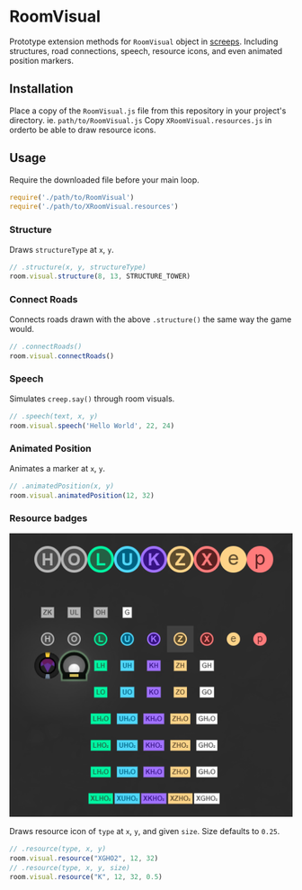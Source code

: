 # RoomVisual

Prototype extension methods for `RoomVisual` object in [screeps](https://screeps.com). Including structures, road
connections, speech, resource icons, and even animated position markers.

## Installation

Place a copy of the `RoomVisual.js` file from this repository in your project's directory. ie. `path/to/RoomVisual.js`
Copy `XRoomVisual.resources.js` in orderto be able to draw resource icons.

## Usage

Require the downloaded file before your main loop.

```javascript
require('./path/to/RoomVisual')
require('./path/to/XRoomVisual.resources')
```

### Structure

Draws `structureType` at `x`, `y`.

```javascript
// .structure(x, y, structureType)
room.visual.structure(8, 13, STRUCTURE_TOWER)
```

### Connect Roads

Connects roads drawn with the above `.structure()` the same way the game would.

```javascript
// .connectRoads()
room.visual.connectRoads()
```

### Speech

Simulates `creep.say()` through room visuals.

```javascript
// .speech(text, x, y)
room.visual.speech('Hello World', 22, 24)
```

### Animated Position

Animates a marker at `x`, `y`.

```javascript
// .animatedPosition(x, y)
room.visual.animatedPosition(12, 32)
```

### Resource badges

![resource-badges](Resource-badges.png)

Draws resource icon of `type` at `x`, `y`, and given `size`.
Size defaults to `0.25`.

```javascript
// .resource(type, x, y)
room.visual.resource("XGHO2", 12, 32)
// .resource(type, x, y, size)
room.visual.resource("K", 12, 32, 0.5)
```